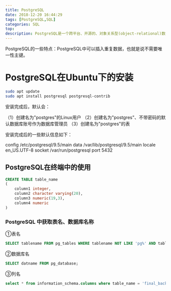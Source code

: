 ```yaml
---
title: PostgreSQL
date: 2018-12-20 16:44:29
tags: [PostgreSQL,SQL]
categories: SQL
top:
description: PostgreSQL是一个跨平台、开源的、对象关系型(object-relational)数据库
---
```


PostgreSQL的一些特点：PostgreSQL中可以插入重复数据，也就是说不需要唯一性主键。

# PostgreSQL在Ubuntu下的安装

```bash
sudo apt update
sudo apt install postgresql postgresql-contrib
```

安装完成后，默认会：

（1）创建名为"postgres"的Linux用户
（2）创建名为"postgres"、不带密码的默认数据库账号作为数据库管理员
（3）创建名为"postgres"的表

安装完成后的一些默认信息如下：

config /etc/postgresql/9.5/main
data /var/lib/postgresql/9.5/main
locale en_US.UTF-8
socket /var/run/postgresql
port 5432

## PostgreSQL在终端中的使用

```SQL
CREATE TABLE table_name
(
    column1 integer,
    column2 character varying(20),
    column3 numeric(19,3),
    column4 numeric
)
```

### PostgreSQL 中获取表名、数据库名称
①表名
```sql
SELECT tablename FROM pg_tables WHERE tablename NOT LIKE 'pg%' AND tablename NOT LIKE 'sql_%'
```

②数据库名

```sql
SELECT datname FROM pg_database;
```

③列名

```sql
select * from information_schema.columns where table_name = 'final_back_pg_lv10'
```
